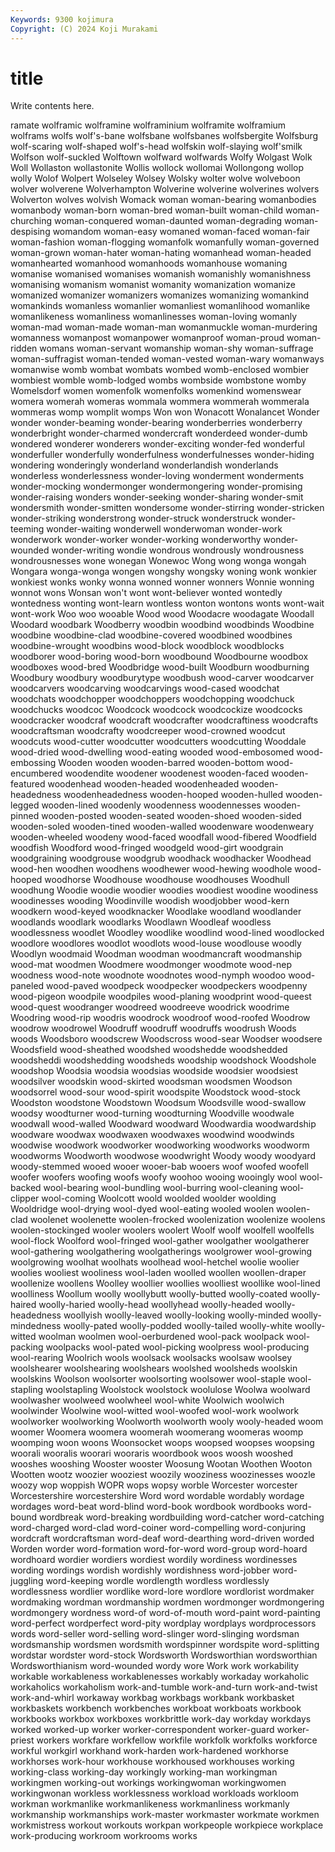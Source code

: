 ```yaml
---
Keywords: 9300 kojimura
Copyright: (C) 2024 Koji Murakami
---
```


# title

Write contents here.



ramate wolframic wolframine wolframinium wolframite
wolframium wolframs wolfs wolf's-bane wolfsbane wolfsbanes wolfsbergite Wolfsburg wolf-scaring wolf-shaped
wolf's-head wolfskin wolf-slaying wolf'smilk Wolfson wolf-suckled Wolftown wolfward wolfwards Wolfy
Wolgast Wolk Woll Wollaston wollastonite Wollis wollock wollomai Wollongong wollop
wolly Wolof Wolpert Wolseley Wolsey Wolsky wolter wolve wolveboon wolver
wolverene Wolverhampton Wolverine wolverine wolverines wolvers Wolverton wolves wolvish Womack
woman woman-bearing womanbodies womanbody woman-born woman-bred woman-built woman-child woman-churching woman-conquered
woman-daunted woman-degrading woman-despising womandom woman-easy womaned woman-faced woman-fair woman-fashion woman-flogging
womanfolk womanfully woman-governed woman-grown woman-hater woman-hating womanhead woman-headed womanhearted womanhood
womanhoods womanhouse womaning womanise womanised womanises womanish womanishly womanishness womanising
womanism womanist womanity womanization womanize womanized womanizer womanizers womanizes womanizing
womankind womankinds womanless womanlier womanliest womanlihood womanlike womanlikeness womanliness womanlinesses
woman-loving womanly woman-mad woman-made woman-man womanmuckle woman-murdering womanness womanpost womanpower
womanproof woman-proud woman-ridden womans woman-servant womanship woman-shy woman-suffrage woman-suffragist woman-tended
woman-vested woman-wary womanways womanwise womb wombat wombats wombed womb-enclosed wombier
wombiest womble womb-lodged wombs wombside wombstone womby Womelsdorf women womenfolk
womenfolks womenkind womenswear womera womerah womeras wommala wommera wommerah wommerala
wommeras womp womplit womps Won won Wonacott Wonalancet Wonder wonder
wonder-beaming wonder-bearing wonderberries wonderberry wonderbright wonder-charmed wondercraft wonderdeed wonder-dumb wondered
wonderer wonderers wonder-exciting wonder-fed wonderful wonderfuller wonderfully wonderfulness wonderfulnesses wonder-hiding
wondering wonderingly wonderland wonderlandish wonderlands wonderless wonderlessness wonder-loving wonderment wonderments
wonder-mocking wondermonger wondermongering wonder-promising wonder-raising wonders wonder-seeking wonder-sharing wonder-smit wondersmith
wonder-smitten wondersome wonder-stirring wonder-stricken wonder-striking wonderstrong wonder-struck wonderstruck wonder-teeming wonder-waiting
wonderwell wonderwoman wonder-work wonderwork wonder-worker wonder-working wonderworthy wonder-wounded wonder-writing wondie
wondrous wondrously wondrousness wondrousnesses wone wonegan Wonewoc Wong wong wonga
wongah Wongara wonga-wonga wongen wongshy wongsky woning wonk wonkier wonkiest
wonks wonky wonna wonned wonner wonners Wonnie wonning wonnot wons
Wonsan won't wont wont-believer wonted wontedly wontedness wonting wont-learn wontless
wonton wontons wonts wont-wait wont-work Woo woo wooable Wood wood
Woodacre woodagate Woodall Woodard woodbark Woodberry woodbin woodbind woodbinds Woodbine
woodbine woodbine-clad woodbine-covered woodbined woodbines woodbine-wrought woodbins wood-block woodblock woodblocks
woodborer wood-boring wood-born woodbound Woodbourne woodbox woodboxes wood-bred Woodbridge wood-built
Woodburn woodburning Woodbury woodbury woodburytype woodbush wood-carver woodcarver woodcarvers woodcarving
woodcarvings wood-cased woodchat woodchats woodchopper woodchoppers woodchopping woodchuck woodchucks woodcoc
Woodcock woodcock woodcockize woodcocks woodcracker woodcraf woodcraft woodcrafter woodcraftiness woodcrafts
woodcraftsman woodcrafty woodcreeper wood-crowned woodcut woodcuts wood-cutter woodcutter woodcutters woodcutting
Wooddale wood-dried wood-dwelling wood-eating wooded wood-embosomed wood-embossing Wooden wooden wooden-barred
wooden-bottom wood-encumbered woodendite woodener woodenest wooden-faced wooden-featured woodenhead wooden-headed woodenheaded
wooden-headedness woodenheadedness wooden-hooped wooden-hulled wooden-legged wooden-lined woodenly woodenness woodennesses wooden-pinned
wooden-posted wooden-seated wooden-shoed wooden-sided wooden-soled wooden-tined wooden-walled woodenware woodenweary wooden-wheeled
woodeny wood-faced woodfall wood-fibered Woodfield woodfish Woodford wood-fringed woodgeld wood-girt
woodgrain woodgraining woodgrouse woodgrub woodhack woodhacker Woodhead wood-hen woodhen woodhens
woodhewer wood-hewing woodhole wood-hooped woodhorse Woodhouse woodhouse woodhouses Woodhull woodhung
Woodie woodie woodier woodies woodiest woodine woodiness woodinesses wooding Woodinville
woodish woodjobber wood-kern woodkern wood-keyed woodknacker Woodlake woodland woodlander woodlands
woodlark woodlarks Woodlawn Woodleaf woodless woodlessness woodlet Woodley woodlike woodlind
wood-lined woodlocked woodlore woodlores woodlot woodlots wood-louse woodlouse woodly Woodlyn
woodmaid Woodman woodman woodmancraft woodmanship wood-mat woodmen Woodmere woodmonger woodmote
wood-nep woodness wood-note woodnote woodnotes wood-nymph woodoo wood-paneled wood-paved woodpeck
woodpecker woodpeckers woodpenny wood-pigeon woodpile woodpiles wood-planing woodprint wood-queest wood-quest
woodranger woodreed woodreeve woodrick woodrime Woodring wood-rip woodris woodrock woodroof
wood-roofed Woodrow woodrow woodrowel Woodruff woodruff woodruffs woodrush Woods woods
Woodsboro woodscrew Woodscross wood-sear Woodser woodsere Woodsfield wood-sheathed woodshed woodshedde
woodshedded woodsheddi woodshedding woodsheds woodship woodshock Woodshole woodshop Woodsia woodsia
woodsias woodside woodsier woodsiest woodsilver woodskin wood-skirted woodsman woodsmen Woodson
woodsorrel wood-sour wood-spirit woodspite Woodstock wood-stock Woodston woodstone Woodstown Woodsum
Woodsville wood-swallow woodsy woodturner wood-turning woodturning Woodville woodwale woodwall wood-walled
Woodward woodward Woodwardia woodwardship woodware woodwax woodwaxen woodwaxes woodwind woodwinds
woodwise woodwork woodworker woodworking woodworks woodworm woodworms Woodworth woodwose woodwright
Woody woody woodyard woody-stemmed wooed wooer wooer-bab wooers woof woofed
woofell woofer woofers woofing woofs woofy woohoo wooing wooingly wool
wool-backed wool-bearing wool-bundling wool-burring wool-cleaning wool-clipper wool-coming Woolcott woold woolded
woolder woolding Wooldridge wool-drying wool-dyed wool-eating wooled woolen woolen-clad woolenet
woolenette woolen-frocked woolenization woolenize woolens woolen-stockinged wooler woolers woolert Woolf
woolf woolfell woolfells wool-flock Woolford wool-fringed wool-gather woolgather woolgatherer wool-gathering
woolgathering woolgatherings woolgrower wool-growing woolgrowing woolhat woolhats woolhead wool-hetchel woolie
woolier woolies wooliest wooliness wool-laden woolled woollen woollen-draper woollenize woollens
Woolley woollier woollies woolliest woollike wool-lined woolliness Woollum woolly woollybutt
woolly-butted woolly-coated woolly-haired woolly-haried woolly-head woollyhead woolly-headed woolly-headedness woollyish woolly-leaved
woolly-looking woolly-minded woolly-mindedness woolly-pated woolly-podded woolly-tailed woolly-white woolly-witted woolman woolmen
wool-oerburdened wool-pack woolpack wool-packing woolpacks wool-pated wool-picking woolpress wool-producing wool-rearing
Woolrich wools woolsack woolsacks woolsaw woolsey woolshearer woolshearing woolshears woolshed
woolsheds woolskin woolskins Woolson woolsorter woolsorting woolsower wool-staple wool-stapling woolstapling
Woolstock woolstock woolulose Woolwa woolward woolwasher woolweed woolwheel wool-white Woolwich
woolwich woolwinder Woolwine wool-witted wool-woofed wool-work woolwork woolworker woolworking Woolworth
woolworth wooly wooly-headed woom woomer Woomera woomera woomerah woomerang woomeras
woomp woomping woon woons Woonsocket woops woopsed woopses woopsing woorali
wooralis woorari wooraris woordbook woos woosh wooshed wooshes wooshing Wooster
wooster Woosung Wootan Woothen Wooton Wootten wootz woozier wooziest woozily
wooziness woozinesses woozle woozy wop woppish WOPR wops wopsy worble
Worcester worcester Worcestershire worcestershire Word word wordable wordably wordage wordages
word-beat word-blind word-book wordbook wordbooks word-bound wordbreak word-breaking wordbuilding word-catcher
word-catching word-charged word-clad word-coiner word-compelling word-conjuring wordcraft wordcraftsman word-deaf word-dearthing
word-driven worded Worden worder word-formation word-for-word word-group word-hoard wordhoard wordier
wordiers wordiest wordily wordiness wordinesses wording wordings wordish wordishly wordishness
word-jobber word-juggling word-keeping wordle wordlength wordless wordlessly wordlessness wordlier wordlike
word-lore wordlore wordlorist wordmaker wordmaking wordman wordmanship wordmen wordmonger wordmongering
wordmongery wordness word-of word-of-mouth word-paint word-painting word-perfect wordperfect word-pity wordplay
wordplays wordprocessors words word-seller word-selling word-slinger word-slinging wordsman wordsmanship wordsmen
wordsmith wordspinner wordspite word-splitting wordstar wordster word-stock Wordsworth Wordsworthian wordsworthian
Wordsworthianism word-wounded wordy wore Work work workability workable workableness workablenesses
workably workaday workaholic workaholics workaholism work-and-tumble work-and-turn work-and-twist work-and-whirl workaway
workbag workbags workbank workbasket workbaskets workbench workbenches workboat workboats workbook
workbooks workbox workboxes workbrittle work-day workday workdays worked worked-up worker
worker-correspondent worker-guard worker-priest workers workfare workfellow workfile workfolk workfolks workforce
workful workgirl workhand work-harden work-hardened workhorse workhorses work-hour workhouse workhoused
workhouses working working-class working-day workingly working-man workingman workingmen working-out workings
workingwoman workingwomen workingwonan workless worklessness workload workloads workloom workman workmanlike
workmanlikeness workmanliness workmanly workmanship workmanships work-master workmaster workmate workmen workmistress
workout workouts workpan workpeople workpiece workplace work-producing workroom workrooms works

